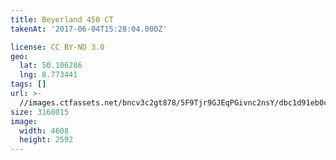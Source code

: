 ```yaml
---
title: Beyerland 450 CT
takenAt: '2017-06-04T15:28:04.000Z'

license: CC BY-ND 3.0
geo:
  lat: 50.106286
  lng: 8.773441
tags: []
url: >-
  //images.ctfassets.net/bncv3c2gt878/5F9Tjr9GJEqPGivnc2nsY/dbc1d91eb0c86f067da1e353723b3dbf/beyerland-450-ct_35054797966_o
size: 3168015
image:
  width: 4608
  height: 2592
---
```

